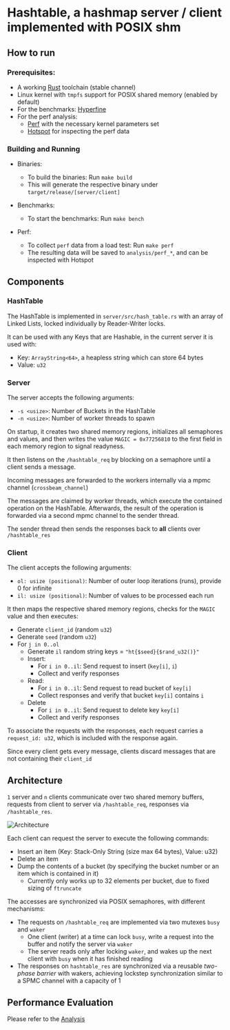 # Hashtable, a hashmap server / client implemented with POSIX shm
## How to run
### Prerequisites:
- A working [Rust](https://www.rust-lang.org/tools/install) toolchain (stable channel)
- Linux kernel with `tmpfs` support for POSIX shared memory (enabled by default)
- For the benchmarks: [Hyperfine](https://github.com/sharkdp/hyperfine)
- For the perf analysis:
  - [Perf](https://perfwiki.github.io/main/) with the necessary kernel parameters set
  - [Hotspot](https://github.com/KDAB/hotspot) for inspecting the perf data

### Building and Running
- Binaries:
  - To build the binaries: Run `make build`
  - This will generate the respective binary under `target/release/[server/client]`

- Benchmarks:
  - To start the benchmarks: Run `make bench`

- Perf:
  - To collect `perf` data from a load test: Run `make perf`
  - The resulting data will be saved to `analysis/perf_*`, and can be inspected with Hotspot

## Components
### HashTable
The HashTable is implemented in `server/src/hash_table.rs` with an array of Linked Lists,
locked individually by Reader-Writer locks.

It can be used with any Keys that are Hashable, in the current server it is used with:
- Key: `ArrayString<64>`, a heapless string which can store 64 bytes
- Value: `u32`

### Server
The server accepts the following arguments:
- `-s <usize>`: Number of Buckets in the HashTable
- `-n <usize>`: Number of worker threads to spawn

On startup, it creates two shared memory regions, initializes all semaphores and values,
and then writes the value `MAGIC = 0x77256810` to the first field in each memory region to signal readyness.

It then listens on the `/hashtable_req` by blocking on a semaphore until a client sends a message.

Incoming messages are forwarded to the workers internally via a mpmc channel (`crossbeam_channel`)

The messages are claimed by worker threads, which execute the contained operation on the HashTable.
Afterwards, the result of the operation is forwarded via a second mpmc channel to the sender thread.

The sender thread then sends the responses back to **all** clients over `/hashtable_res`

### Client
The client accepts the following arguments:
- `ol: usize (positional)`: Number of outer loop iterations (runs), provide 0 for infinite
- `il: usize (positional)`: Number of values to be processed each run

It then maps the respective shared memory regions, checks for the `MAGIC` value and then executes:
- Generate `client_id` (random `u32`)
- Generate `seed` (random `u32`)
- For `j in 0..ol`
  - Generate `il` random string keys = `"ht{$seed}{$rand_u32()}"`
  - Insert:
    - For `i in 0..il`: Send request to insert (`key[i]`, `i`)
    - Collect and verify responses
  - Read:
    - For `i in 0..il`: Send request to read bucket of `key[i]`
    - Collect responses and verify that bucket `key[i]` contains `i`
  - Delete
    - For `i in 0..il`: Send request to delete key `key[i]`
    - Collect and verify responses

To associate the requests with the responses, each request carries a `request_id: u32`,
which is included with the response again.

Since every client gets every message, clients discard messages that are not containing their `client_id`

## Architecture
`1` server and `n` clients communicate over two shared memory buffers, requests from client to server via `/hashtable_req`, responses via `/hashtable_res`.

![Architecture](architecture_v1.svg)

Each client can request the server to execute the following commands:
- Insert an item (Key: Stack-Only String (size max 64 bytes), Value: u32)
- Delete an item
- Dump the contents of a bucket (by specifying the bucket number or an item which is contained in it)
  - Currently only works up to 32 elements per bucket, due to fixed sizing of `ftruncate`

The accesses are synchronized via POSIX semaphores, with different mechanisms:
- The requests on `/hashtable_req` are implemented via two mutexes `busy` and `waker`
  - One client (writer) at a time can lock `busy`, write a request into the buffer and notify the server via `waker`
  - The server reads only after locking `waker`, and wakes up the next client with `busy` when it has finished reading
- The responses on `hashtable_res` are synchronized via a reusable *two-phase barrier* with wakers, achieving lockstep synchronization similar to a SPMC channel with a capacity of 1

## Performance Evaluation
Please refer to the [Analysis](analysis/ANALYSIS.md)

